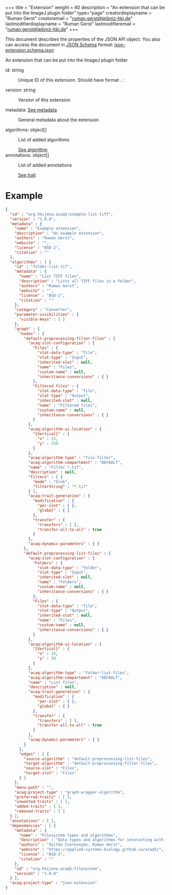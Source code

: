 +++
title = "Extension"
weight = 60
description = "An extension that can be put into the ImageJ plugin folder"
type="page"
creatordisplayname = "Ruman Gerst"
creatoremail = "ruman.gerst@leibniz-hki.de"
lastmodifierdisplayname = "Ruman Gerst"
lastmodifieremail = "ruman.gerst@leibniz-hki.de"
+++



This document describes the properties of the JSON API object. You also can access
the document in [JSON Schema](https://json-schema.org/) format: [json-extension.schema.json](https://applied-systems-biology.github.io/acaq5/schemas/json-extension.schema.json)

<div class="panel-body">
 <section class="json-schema-description">
  <p>
   An extension that can be put into the ImageJ plugin folder
  </p>
 </section>
 <section class="json-schema-properties">
  <dl>
   <dt data-property-name="id">
    <span class="json-property-name">
     id:
    </span>
    <span class="json-property-type">
     string
    </span>
    <span class="json-property-range" title="Value limits">
    </span>
    <span class="json-property-required">
    </span>
   </dt>
   <dd>
    <p>
     Unique ID of this extension. Should have format
     <groupid>
      .
      <artifactid>
       :
       <extensionid>
       </extensionid>
      </artifactid>
     </groupid>
    </p>
    <div class="json-inner-schema">
    </div>
   </dd>
   <dt data-property-name="version">
    <span class="json-property-name">
     version:
    </span>
    <span class="json-property-type">
     string
    </span>
    <span class="json-property-range" title="Value limits">
    </span>
    <span class="json-property-required">
    </span>
   </dt>
   <dd>
    <p>
     Version of this extension
    </p>
    <div class="json-inner-schema">
    </div>
   </dd>
   <dt data-property-name="metadata">
    <span class="json-property-name">
     metadata:
    </span>
    <span class="json-property-type">
     <a class="json-schema-ref" href="../metadata">
      See metadata
     </a>
    </span>
    <span class="json-property-range" title="Value limits">
    </span>
    <span class="json-property-required">
    </span>
   </dt>
   <dd>
    <p>
     General metadata about the extension
    </p>
    <div class="json-inner-schema">
    </div>
   </dd>
   <dt data-property-name="algorithms">
    <span class="json-property-name">
     algorithms:
    </span>
    <span class="json-property-type">
     object[]
    </span>
    <span class="json-property-range" title="Value limits">
    </span>
    <span class="json-property-required">
    </span>
   </dt>
   <dd>
    <p>
     List of added algorithms
    </p>
    <div class="json-inner-schema">
     <section class="json-schema-array-items">
      <span class="json-property-type">
       <a class="json-schema-ref" href="../algorithm">
        See algorithm
       </a>
      </span>
      <span class="json-property-range" title="Value limits">
      </span>
      <div class="json-inner-schema">
      </div>
     </section>
    </div>
   </dd>
   <dt data-property-name="annotations">
    <span class="json-property-name">
     annotations:
    </span>
    <span class="json-property-type">
     object[]
    </span>
    <span class="json-property-range" title="Value limits">
    </span>
    <span class="json-property-required">
    </span>
   </dt>
   <dd>
    <p>
     List of added annotations
    </p>
    <div class="json-inner-schema">
     <section class="json-schema-array-items">
      <span class="json-property-type">
       <a class="json-schema-ref" href="../trait">
        See trait
       </a>
      </span>
      <span class="json-property-range" title="Value limits">
      </span>
      <div class="json-inner-schema">
      </div>
     </section>
    </div>
   </dd>
  </dl>
 </section>
</div>

# Example

```json
{
  "id" : "org.hkijena.acaq5:example-list-tiff",
  "version" : "1.0.0",
  "metadata" : {
    "name" : "Example extension",
    "description" : "An example extension",
    "authors" : "Ruman Gerst",
    "website" : "",
    "license" : "BSD-2",
    "citation" : ""
  },
  "algorithms" : [ {
    "id" : "folder-list-tif",
    "metadata" : {
      "name" : "List TIFF files",
      "description" : "Lists all TIFF files in a folder",
      "authors" : "Ruman Gerst",
      "website" : "",
      "license" : "BSD-2",
      "citation" : ""
    },
    "category" : "Converter",
    "parameter-visibilities" : {
      "visible-keys" : [ ]
    },
    "graph" : {
      "nodes" : {
        "default-preprocessing-filter-files" : {
          "acaq:slot-configuration" : {
            "Files" : {
              "slot-data-type" : "file",
              "slot-type" : "Input",
              "inherited-slot" : null,
              "name" : "Files",
              "custom-name" : null,
              "inheritance-conversions" : { }
            },
            "Filtered files" : {
              "slot-data-type" : "file",
              "slot-type" : "Output",
              "inherited-slot" : null,
              "name" : "Filtered files",
              "custom-name" : null,
              "inheritance-conversions" : { }
            }
          },
          "acaq:algorithm-ui-location" : {
            "{Vertical}" : {
              "x" : 25,
              "y" : 250
            }
          },
          "acaq:algorithm-type" : "file-filter",
          "acaq:algorithm-compartment" : "DEFAULT",
          "name" : "Filter *.tif",
          "description" : null,
          "filters" : [ {
            "mode" : "Glob",
            "filterString" : "*.tif"
          } ],
          "acaq:trait-generation" : {
            "modification" : {
              "per-slot" : { },
              "global" : { }
            },
            "transfer" : {
              "transfers" : [ ],
              "transfer-all-to-all" : true
            }
          },
          "acaq:dynamic-parameters" : { }
        },
        "default-preprocessing-list-files" : {
          "acaq:slot-configuration" : {
            "Folders" : {
              "slot-data-type" : "folder",
              "slot-type" : "Input",
              "inherited-slot" : null,
              "name" : "Folders",
              "custom-name" : null,
              "inheritance-conversions" : { }
            },
            "Files" : {
              "slot-data-type" : "file",
              "slot-type" : "Output",
              "inherited-slot" : null,
              "name" : "Files",
              "custom-name" : null,
              "inheritance-conversions" : { }
            }
          },
          "acaq:algorithm-ui-location" : {
            "{Vertical}" : {
              "x" : 25,
              "y" : 50
            }
          },
          "acaq:algorithm-type" : "folder-list-files",
          "acaq:algorithm-compartment" : "DEFAULT",
          "name" : "List files",
          "description" : null,
          "acaq:trait-generation" : {
            "modification" : {
              "per-slot" : { },
              "global" : { }
            },
            "transfer" : {
              "transfers" : [ ],
              "transfer-all-to-all" : true
            }
          },
          "acaq:dynamic-parameters" : { }
        }
      },
      "edges" : [ {
        "source-algorithm" : "default-preprocessing-list-files",
        "target-algorithm" : "default-preprocessing-filter-files",
        "source-slot" : "Files",
        "target-slot" : "Files"
      } ]
    },
    "menu-path" : "",
    "acaq:project-type" : "graph-wrapper-algorithm",
    "preferred-traits" : [ ],
    "unwanted-traits" : [ ],
    "added-traits" : [ ],
    "removed-traits" : [ ]
  } ],
  "annotations" : [ ],
  "dependencies" : [ {
    "metadata" : {
      "name" : "Filesystem types and algorithms",
      "description" : "Data types and algorithms for interacting with files and folders",
      "authors" : "Zoltán Cseresnyés, Ruman Gerst",
      "website" : "https://applied-systems-biology.github.io/acaq5/",
      "license" : "BSD-2",
      "citation" : ""
    },
    "id" : "org.hkijena.acaq5:filesystem",
    "version" : "1.0.0"
  } ],
  "acaq:project-type" : "json-extension"
}
```
